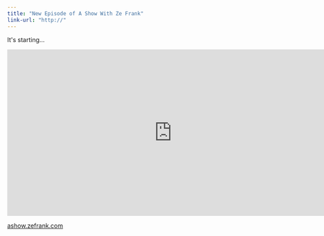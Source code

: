 ```yaml
---
title: "New Episode of A Show With Ze Frank"
link-url: "http://"
---
```

<p>It's starting...</p>
<p><iframe width="759" height="386" src="http://www.youtube.com/embed/RYlCVwxoL_g" frameborder="0" allowfullscreen></iframe></p>
<p><a href="http://ashow.zefrank.com">ashow.zefrank.com</a></p>
